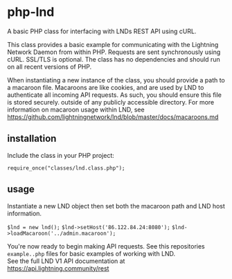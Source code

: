 # php-lnd
A basic PHP class for interfacing with LNDs REST API using cURL.

This class provides a basic example for communicating with the Lightning Network Daemon from within PHP.
Requests are sent synchronously using cURL. SSL/TLS is optional.
The class has no dependencies and should run on all recent versions of PHP.

When instantiating a new instance of the class, you should provide a path to a macaroon file.
Macaroons are like cookies, and are used by LND to authenticate all incoming API requests.
As such, you should ensure this file is stored securely. outside of any publicly accessible directory. 
For more information on macaroon usage within LND, see https://github.com/lightningnetwork/lnd/blob/master/docs/macaroons.md 

## installation
Include the class in your PHP project:

`require_once("classes/lnd.class.php");`

## usage
Instantiate a new LND object then set both the macaroon path and LND host information.

`$lnd = new lnd();`
`$lnd->setHost('86.122.84.24:8080');`
`$lnd->loadMacaroon('../admin.macaroon');`

You're now ready to begin making API requests. 
See this repositories `example..php` files for basic examples of working with LND.  
See the full LND V1 API documentation at https://api.lightning.community/rest 
